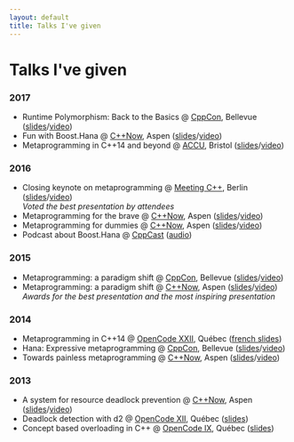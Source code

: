 ```yaml
---
layout: default
title: Talks I've given
---
```


# Talks I've given

### 2017
- Runtime Polymorphism: Back to the Basics @ [CppCon][], Bellevue ([slides](http://ldionne.github.io/cppcon-2017-runtime-polymorphism)/[video](https://youtu.be/gVGtNFg4ay0))
- Fun with Boost.Hana @ [C++Now][], Aspen ([slides](http://ldionne.github.io/cppnow-2017-fun-with-boost-hana)/[video](https://youtu.be/emHnx_ZG0qc))
- Metaprogramming in C++14 and beyond @ [ACCU](https://accu.org/index.php/conferences/accu_conference_2017), Bristol ([slides](http://ldionne.github.io/accu-2017-metaprogramming-in-cpp14)/[video](https://youtu.be/Oc4enqNH-Mc))

### 2016
- Closing keynote on metaprogramming @ [Meeting C++][], Berlin ([slides](http://ldionne.github.io/meetingcpp-2016)/[video](https://www.youtube.com/watch?v=X_p9X5RzBJE))
  <br>_Voted the best presentation by attendees_
- Metaprogramming for the brave @ [C++Now][], Aspen ([slides](http://ldionne.github.io/cppnow-2016-metaprogramming-for-the-brave)/[video](https://youtu.be/UXwWXHrvTug))
- Metaprogramming for dummies @ [C++Now][], Aspen ([slides](http://ldionne.github.io/cppnow-2016-metaprogramming-for-dummies)/[video](https://youtu.be/a1doqFAumCk))
- Podcast about Boost.Hana @ [CppCast][] ([audio](http://cppcast.com/2016/04/louis-dionne))

### 2015
- Metaprogramming: a paradigm shift @ [CppCon][], Bellevue ([slides](http://ldionne.github.io/hana-cppcon-2015)/[video](https://youtu.be/cg1wOINjV9U))
- Metaprogramming: a paradigm shift @ [C++Now][], Aspen ([slides](http://ldionne.github.io/hana-cppnow-2015)/[video](http://youtu.be/Z2ABRaQiFHs))
  <br>_Awards for the best presentation and the most inspiring presentation_

### 2014
- Metaprogramming in C++14 @ [OpenCode XXII][OpenCode], Québec ([french slides](http://ldionne.github.io/hana-opencode-xxii))
- Hana: Expressive metaprogramming @ [CppCon][], Bellevue ([slides](http://ldionne.github.io/hana-cppcon-2014)/[video](https://www.youtube.com/watch?v=L2SktfaJPuU))
- Towards painless metaprogramming @ [C++Now][], Aspen ([slides](http://ldionne.github.io/mpl11-cppnow-2014)/[video](https://www.youtube.com/watch?v=8c0aWLuEO0Y))

### 2013
- A system for resource deadlock prevention @ [C++Now][], Aspen ([slides](http://ldionne.github.io/d2-cppnow-2013)/[video](https://www.youtube.com/watch?v=Re67U4zAN-M))
- Deadlock detection with d2 @ [OpenCode XII][OpenCode], Québec ([slides](http://ldionne.github.io/d2-opencode12))
- Concept based overloading in C++ @ [OpenCode IX][OpenCode], Québec ([slides](http://docs.google.com/presentation/d/1HpjEz6dJauNoBxMGWzaNuOOoiVwqgISTNWNTwuOo-_8/edit?usp=sharing))


<!-- Links -->
[C++Now]: http://www.cppnow.org
[CppCast]: http://cppcast.com
[CppCon]: http://cppcon.org
[Meeting C++]: https://meetingcpp.com
[OpenCode]: http://www.opencode.ca
